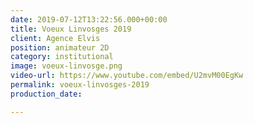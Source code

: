 ```yaml
---
date: 2019-07-12T13:22:56.000+00:00
title: Voeux Linvosges 2019
client: Agence Elvis
position: animateur 2D
category: institutional
image: voeux-linvosge.png
video-url: https://www.youtube.com/embed/U2mvM00EgKw
permalink: voeux-linvosges-2019
production_date: 

---
```


